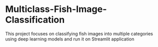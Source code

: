 # Multiclass-Fish-Image-Classification
This project focuses on classifying fish images into multiple categories using deep learning models and run it on Streamlit application
